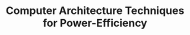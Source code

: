 ---
type: book
publisher: "Morgan and Claypool Publishers"
title: "Computer Architecture Techniques for Power-Efficiency"
isbn: 978-1-59829-208-4
year: 2008
authors:
  - name: Kaxiras
    first: Stefanos
  - name: Martonosi
    first: Margaret
---